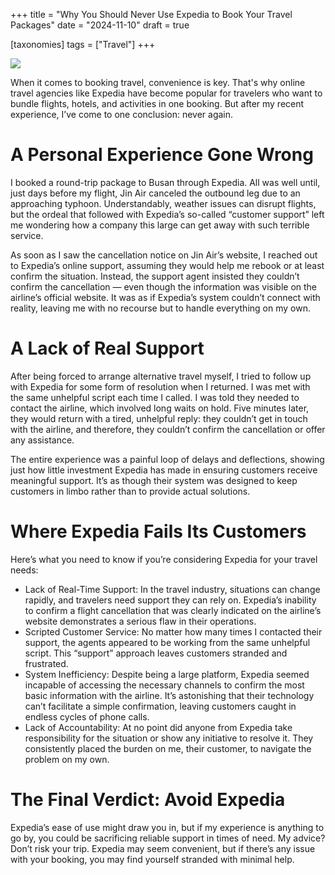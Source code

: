 +++
title = "Why You Should Never Use Expedia to Book Your Travel Packages"
date = "2024-11-10"
draft = true

[taxonomies]
tags = ["Travel"]
+++

![](/expedia.png)

When it comes to booking travel, convenience is key. That's why online travel agencies like Expedia have become popular for travelers who want to bundle flights, hotels, and activities in one booking. But after my recent experience, I’ve come to one conclusion: never again.

# A Personal Experience Gone Wrong

I booked a round-trip package to Busan through Expedia. All was well until, just days before my flight, Jin Air canceled the outbound leg due to an approaching typhoon. Understandably, weather issues can disrupt flights, but the ordeal that followed with Expedia’s so-called “customer support” left me wondering how a company this large can get away with such terrible service.

As soon as I saw the cancellation notice on Jin Air’s website, I reached out to Expedia’s online support, assuming they would help me rebook or at least confirm the situation. Instead, the support agent insisted they couldn’t confirm the cancellation — even though the information was visible on the airline’s official website. It was as if Expedia’s system couldn’t connect with reality, leaving me with no recourse but to handle everything on my own.

# A Lack of Real Support

After being forced to arrange alternative travel myself, I tried to follow up with Expedia for some form of resolution when I returned. I was met with the same unhelpful script each time I called. I was told they needed to contact the airline, which involved long waits on hold. Five minutes later, they would return with a tired, unhelpful reply: they couldn’t get in touch with the airline, and therefore, they couldn’t confirm the cancellation or offer any assistance.

The entire experience was a painful loop of delays and deflections, showing just how little investment Expedia has made in ensuring customers receive meaningful support. It’s as though their system was designed to keep customers in limbo rather than to provide actual solutions.

# Where Expedia Fails Its Customers

Here’s what you need to know if you’re considering Expedia for your travel needs:

- Lack of Real-Time Support: In the travel industry, situations can change rapidly, and travelers need support they can rely on. Expedia’s inability to confirm a flight cancellation that was clearly indicated on the airline’s website demonstrates a serious flaw in their operations.
- Scripted Customer Service: No matter how many times I contacted their support, the agents appeared to be working from the same unhelpful script. This “support” approach leaves customers stranded and frustrated.
- System Inefficiency: Despite being a large platform, Expedia seemed incapable of accessing the necessary channels to confirm the most basic information with the airline. It’s astonishing that their technology can’t facilitate a simple confirmation, leaving customers caught in endless cycles of phone calls.
- Lack of Accountability: At no point did anyone from Expedia take responsibility for the situation or show any initiative to resolve it. They consistently placed the burden on me, their customer, to navigate the problem on my own.

# The Final Verdict: Avoid Expedia

Expedia’s ease of use might draw you in, but if my experience is anything to go by, you could be sacrificing reliable support in times of need. My advice? Don’t risk your trip. Expedia may seem convenient, but if there’s any issue with your booking, you may find yourself stranded with minimal help.

